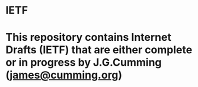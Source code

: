 # IETF
# This repository contains Internet Drafts (IETF) that are either complete or in progress by J.G.Cumming (james@cumming.org)
